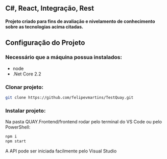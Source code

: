 ## C#, React, Integração, Rest
#### Projeto criado para fins de avaliação e nivelamento de conhecimento sobre as tecnologias acima citadas.

## Configuração do Projeto
### Necessário que a máquina possua instalados:
- node
- .Net Core 2.2

### Clonar projeto:
```sh
git clone https://github.com/felipevmartins/TestQuay.git
```


### Instalar projeto:
Na pasta QUAY.Frontend/frontend rodar pelo terminal do VS Code ou pelo PowerShell:

```javascript
npm i
npm start
```

A API pode ser iniciada facilmente pelo Visual Studio
